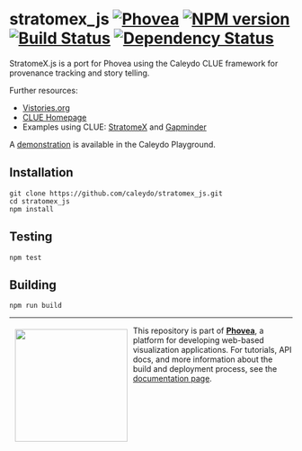 stratomex_js [![Phovea][phovea-image]][phovea-url] [![NPM version][npm-image]][npm-url] [![Build Status][travis-image]][travis-url] [![Dependency Status][daviddm-image]][daviddm-url]
=====================

StratomeX.js is a port for Phovea using the Caleydo CLUE framework for provenance tracking and story telling.

Further resources:
* [Vistories.org](http://vistories.org)
* [CLUE Homepage](http://clue.caleydo.org/)
* Examples using CLUE: [StratomeX](http://vistories.org/v/stratomex) and [Gapminder](http://vistories.org/v/gapminder)

A [demonstration](http://playground.caleydo.org/stratomex_js/) is available in the Caleydo Playground.

Installation
------------

```
git clone https://github.com/caleydo/stratomex_js.git
cd stratomex_js
npm install
```

Testing
-------

```
npm test
```

Building
--------

```
npm run build
```



***

<a href="https://caleydo.org"><img src="http://caleydo.org/assets/images/logos/caleydo.svg" align="left" width="200px" hspace="10" vspace="6"></a>
This repository is part of **[Phovea](http://phovea.caleydo.org/)**, a platform for developing web-based visualization applications. For tutorials, API docs, and more information about the build and deployment process, see the [documentation page](http://caleydo.org/documentation/).


[phovea-image]: https://img.shields.io/badge/Phovea-Application-1BA64E.svg
[phovea-url]: https://phovea.caleydo.org
[npm-image]: https://badge.fury.io/js/stratomex_js.svg
[npm-url]: https://npmjs.org/package/stratomex_js
[travis-image]: https://travis-ci.org/caleydo/stratomex_js.svg?branch=master
[travis-url]: https://travis-ci.org/caleydo/stratomex_js
[daviddm-image]: https://david-dm.org/caleydo/stratomex_js.svg?theme=shields.io
[daviddm-url]: https://david-dm.org/caleydo/stratomex_js
